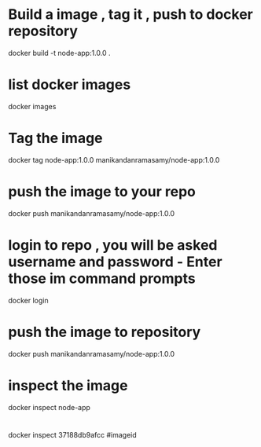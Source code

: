 # Build a image , tag it , push to docker repository 
docker build -t node-app:1.0.0 .
# list docker images
docker images
# Tag the image
docker tag node-app:1.0.0 manikandanramasamy/node-app:1.0.0
#  push the image to your repo
docker push manikandanramasamy/node-app:1.0.0
# login to repo , you will be asked username and password - Enter those im command prompts 
docker login 
#  push the image to repository
docker push manikandanramasamy/node-app:1.0.0
# inspect the image
docker inspect node-app
#
docker inspect 37188db9afcc  #imageid 
